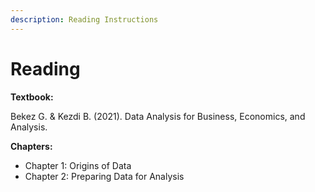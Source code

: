 ```yaml
---
description: Reading Instructions
---
```


# Reading

**Textbook:**

Bekez G. & Kezdi B. (2021). Data Analysis for Business, Economics, and Analysis. &#x20;

**Chapters:**

* Chapter 1: Origins of Data
* Chapter 2: Preparing Data for Analysis
